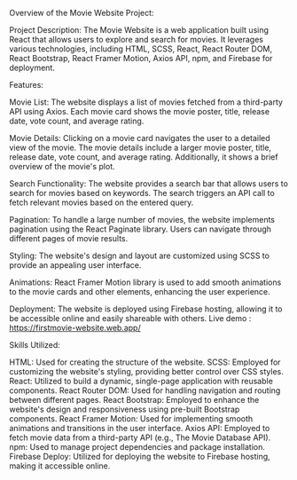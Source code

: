 Overview of the Movie Website Project:

Project Description:
The Movie Website is a web application built using React that allows users to explore and search for movies. It leverages various technologies, including HTML, SCSS, React, React Router DOM, React Bootstrap, React Framer Motion, Axios API, npm, and Firebase for deployment.

Features:

Movie List: The website displays a list of movies fetched from a third-party API using Axios. Each movie card shows the movie poster, title, release date, vote count, and average rating.

Movie Details: Clicking on a movie card navigates the user to a detailed view of the movie. The movie details include a larger movie poster, title, release date, vote count, and average rating. Additionally, it shows a brief overview of the movie's plot.

Search Functionality: The website provides a search bar that allows users to search for movies based on keywords. The search triggers an API call to fetch relevant movies based on the entered query.

Pagination: To handle a large number of movies, the website implements pagination using the React Paginate library. Users can navigate through different pages of movie results.

Styling: The website's design and layout are customized using SCSS to provide an appealing user interface.

Animations: React Framer Motion library is used to add smooth animations to the movie cards and other elements, enhancing the user experience.

Deployment:
The website is deployed using Firebase hosting, allowing it to be accessible online and easily shareable with others.
Live demo : https://firstmovie-website.web.app/

Skills Utilized:

HTML: Used for creating the structure of the website.
SCSS: Employed for customizing the website's styling, providing better control over CSS styles.
React: Utilized to build a dynamic, single-page application with reusable components.
React Router DOM: Used for handling navigation and routing between different pages.
React Bootstrap: Employed to enhance the website's design and responsiveness using pre-built Bootstrap components.
React Framer Motion: Used for implementing smooth animations and transitions in the user interface.
Axios API: Employed to fetch movie data from a third-party API (e.g., The Movie Database API).
npm: Used to manage project dependencies and package installation.
Firebase Deploy: Utilized for deploying the website to Firebase hosting, making it accessible online.

